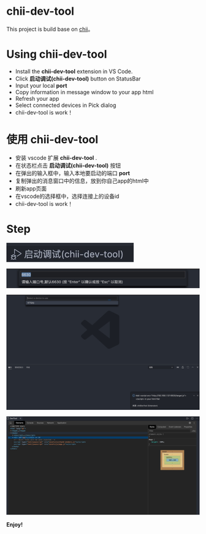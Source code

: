 # chii-dev-tool

This project is build base on [chii](https://github.com/liriliri/chii)。

# Using chii-dev-tool

* Install the **chii-dev-tool** extension in VS Code.
* Click **启动调试(chii-dev-tool)** button on StatusBar
* Input your local **port**
* Copy information in message window to your app html
* Refresh your app
* Select connected devices in Pick dialog
* chii-dev-tool is work！

# 使用 chii-dev-tool

* 安装 vscode 扩展 **chii-dev-tool** .
* 在状态栏点击 **启动调试(chii-dev-tool)** 按钮
* 在弹出的输入框中，输入本地要启动的端口 **port**
* 复制弹出的消息窗口中的信息，放到你自己app的html中
* 刷新app页面
* 在vscode的选择框中，选择连接上的设备id
* chii-dev-tool is work！

# Step

 ![image](/img/start.jpg)

 ![image](/img/port.jpg)

 ![image](/img/conn.jpg)

 ![image](/img/devtool.jpg)

**Enjoy!**
